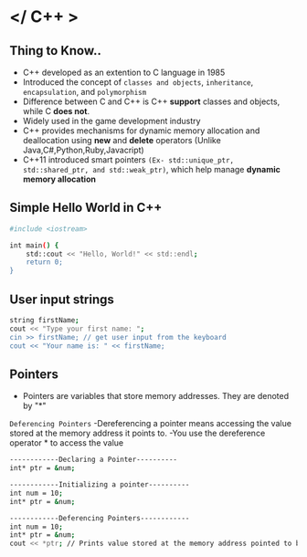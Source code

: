 # </ C++ >

## Thing to Know..
- C++ developed as an extention to C language in 1985
- Introduced the concept of ```classes and objects```, ```inheritance```, ```encapsulation```, and ```polymorphism```
- Difference between C and C++ is C++ **support** classes and objects, while C **does not**.
- Widely used in the game development industry
- C++ provides mechanisms for dynamic memory allocation and deallocation using **new** and **delete** operators (Unlike Java,C#,Python,Ruby,Javacript)
- C++11 introduced smart pointers ```(Ex- std::unique_ptr, std::shared_ptr, and std::weak_ptr)```, which help manage **dynamic memory allocation**


## Simple Hello World in C++
```bash
#include <iostream>

int main() {
    std::cout << "Hello, World!" << std::endl;
    return 0;
}
```

## User input strings
```bash
string firstName;
cout << "Type your first name: ";
cin >> firstName; // get user input from the keyboard
cout << "Your name is: " << firstName;
```

## Pointers
- Pointers are variables that store memory addresses. They are denoted by "*"

```Deferencing Pointers```
-Dereferencing a pointer means accessing the value stored at the memory address it points to.
-You use the dereference operator * to access the value

```bash
------------Declaring a Pointer----------
int* ptr = &num;

------------Initializing a pointer----------
int num = 10;
int* ptr = &num;

------------Deferencing Pointers------------
int num = 10;
int* ptr = &num;
cout << *ptr; // Prints value stored at the memory address pointed to by ptr (Ex- prints 10)
```
